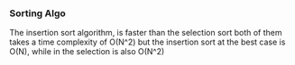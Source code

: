 ### Sorting Algo

The insertion sort algorithm, is faster than the selection sort
  both of them takes a time complexity of O(N^2) but the insertion sort at the best case is O(N), while in the selection is also O(N^2)
